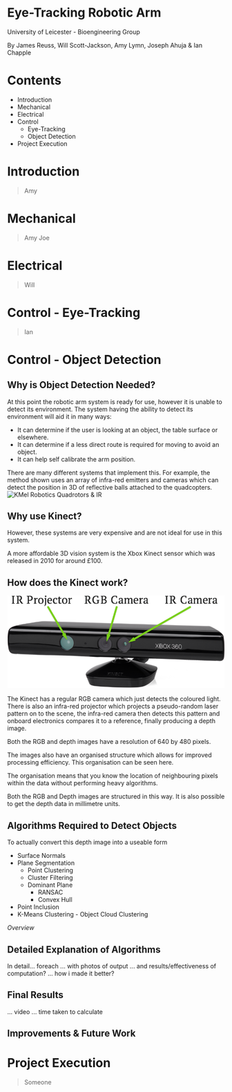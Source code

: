 Eye-Tracking Robotic Arm
========================

University of Leicester - Bioengineering Group

By James Reuss, Will Scott-Jackson, Amy Lymn, Joseph Ahuja & Ian Chapple


Contents
========

- Introduction
- Mechanical
- Electrical
- Control
	- Eye-Tracking
	- Object Detection
- Project Execution


Introduction
============

> Amy


Mechanical
==========

> Amy
> Joe


Electrical
==========

> Will


Control - Eye-Tracking
======================

> Ian


Control - Object Detection
==========================

Why is Object Detection Needed?
-------------------------------

At this point the robotic arm system is ready for use, however it is unable to detect its environment.
The system having the ability to detect its environment will aid it in many ways:
- It can determine if the user is looking at an object, the table surface or elsewhere.
- It can determine if a less direct route is required for moving to avoid an object.
- It can help self calibrate the arm position.

There are many different systems that implement this. For example, the method shown uses an array of infra-red emitters and cameras which can detect the position in 3D of reflective balls attached to the quadcopters.
![KMel Robotics Quadrotors & IR](kmel.jpg)

Why use Kinect?
---------------

However, these systems are very expensive and are not ideal for use in this system.

A more affordable 3D vision system is the Xbox Kinect sensor which was released in 2010 for around £100.

How does the Kinect work?
-------------------------

![Kinect with labels](img/kinectlabel.png)

The Kinect has a regular RGB camera which just detects the coloured light.
There is also an infra-red projector which projects a pseudo-random laser pattern on to the scene, the infra-red camera then detects this pattern and onboard electronics compares it to a reference, finally producing a depth image.

Both the RGB and depth images have a resolution of 640 by 480 pixels.

The images also have an organised structure which allows for improved processing efficiency. This organisation can be seen here.

The organisation means that you know the location of neighbouring pixels within the data without performing heavy algorithms.

Both the RGB and Depth images are structured in this way. It is also possible to get the depth data in millimetre units.

Algorithms Required to Detect Objects
-------------------------------------

To actually convert this depth image into a useable form

- Surface Normals
- Plane Segmentation
	- Point Clustering
	- Cluster Filtering
	- Dominant Plane
		- RANSAC
		- Convex Hull
- Point Inclusion
- K-Means Clustering - Object Cloud Clustering

*Overview*

Detailed Explanation of Algorithms
----------------------------------

In detail... foreach ... with photos of output ... and results/effectiveness of computation? ... how i made it better?

Final Results
-------------
 ... video ... time taken to calculate

Improvements & Future Work
--------------------------



Project Execution
=================

> Someone




